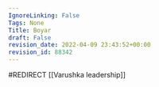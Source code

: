 ```yaml
---
IgnoreLinking: False
Tags: None
Title: Boyar
draft: False
revision_date: 2022-04-09 23:43:52+00:00
revision_id: 88342
---
```


#REDIRECT [[Varushka leadership]]